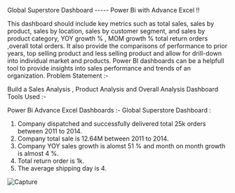 Global Superstore Dashboard ----- Power Bi with Advance Excel !!

This dashboard should include key metrics such as total sales, sales by product, sales by location, sales by customer segment, and sales by product category, YOY growth % , MOM growth % total return orders ,overall total orders.
It also provide the comparisons of performance to prior years, top selling product and less selling product and allow for drill-down into individual market and products.
Power BI dashboards can be a helpfull tool to provide insights into sales performance and trends of an organization.
Problem Statement :-

Build a Sales Analysis , Product Analysis and Overall Analysis Dashboard
Tools Used :-

Power Bi
Advance Excel
Dashboards :- Global Superstore Dashboard :

1) Company dispatched and successfully delivered total 25k orders between 2011 to 2014.
2) Company total sale is 12.64M between 2011 to 2014.
3) Company YOY sales growth is alomst 51 % and month on month growth is almost 4 %.
4) Total return order is 1k.
5) The average shipping day is 4.

![Capture](https://github.com/Abhishek-Bedkyale/Global-Superstore-Dashboard/assets/87769040/fd3049ce-ee0c-4ab4-a33f-9b2a361c4b22)
